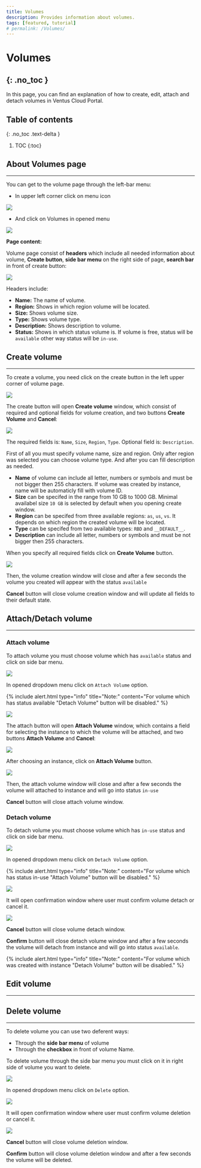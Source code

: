 ```yaml
---
title: Volumes
description: Provides information about volumes.
tags: [featured, tutorial]
# permalink: /Volumes/
---
```


# Volumes
{: .no_toc }
---

In this page, you can find an explanation of how to create, edit, attach and detach volumes in Ventus Cloud Portal.

## Table of contents
{: .no_toc .text-delta }

1. TOC
   {:toc}

## About Volumes page
---

You can get to the volume page through the left-bar menu:

- In upper left corner click on menu icon

![](../../assets/img/Volumes/volume_page_1.png)

- And click on Volumes in opened menu

![](../../assets/img/Volumes/volume_page_2.png)

**Page content:**

Volume page consist of **headers** which include all needed information about volume, **Create button**, **side bar menu** on the right side of page, **search bar** in front of create button:

![](../../assets/img/Volumes/volume_page_3.png)

Headers include:

- **Name:** The name of volume.
- **Region:** Shows in which region volume will be located.
- **Size:** Shows volume size.
- **Type:** Shows volume type.
- **Description:** Shows description to volume.
- **Status:** Shows in which status volume is. If volume is free, status will be `available` other way status will be `in-use`.

## Create volume
---

To create a volume, you need click on the create button in the left upper corner of volume page.

![](../../assets/img/Volumes/volume_page_4.png)

The create button will open **Create volume** window, which consist of required and optional fields for volume creation, and two buttons **Create Volume** and **Cancel**:

![](../../assets/img/Volumes/volume_page_5.png)

The required fields is: `Name`, `Size`, `Region`, `Type`.
Optional field is: `Description`.

First of all you must specify volume name, size and region. Only after region was selected you can choose volume type. And after you can fill description as needed.

- **Name** of volume can include all letter, numbers or symbols and must be not bigger then 255 characters. If volume was created by instance, name will be automaticly fill with volume ID.
- **Size** can be specifed in the range from 10 GB to 1000 GB. Minimal availabel size `10 GB` is selected by default when you opening create window.
- **Region** can be specifed from three available regions: `as`, `us`, `vs`. It depends on which region the created volume will be located.
- **Type** can be specifed from two available types: `RBD` and `__DEFAULT__`.
- **Description** can include all letter, numbers or symbols and must be not bigger then 255 characters.

When you specify all required fields click on **Create Volume** button.

![](../../assets/img/Volumes/volume_page_6.png)

Then, the volume creation window will close and after a few seconds the volume you created will appear with the status `available`

**Cancel** button will close volume creation window and will update all fields to their default state.

## Attach/Detach volume
---

### Attach volume

To attach volume you must choose volume which has `available` status and click on side bar menu.

![](../../assets/img/Volumes/volume_page_11.png)

In opened dropdown menu click on `Attach Volume` option.

{% include alert.html type="info" title="Note:" content="For volume which has status available "Detach Volume" button will be disabled." %}

![](../../assets/img/Volumes/volume_page_12.png)

The attach button will open **Attach Volume** window, which contains a field for selecting the instance to which the volume will be attached, and two buttons **Attach Volume** and **Cancel**:

![](../../assets/img/Volumes/volume_page_13.png)

After choosing an instance, click on **Attach Volume** button. 

![](../../assets/img/Volumes/volume_page_14.png)

Then, the attach volume window will close and after a few seconds the volume will attached to instance and will go into status `in-use`

**Cancel** button will close attach volume window.

### Detach volume

To detach volume you must choose volume which has `in-use` status and click on side bar menu.

![](../../assets/img/Volumes/volume_page_15.png)

In opened dropdown menu click on `Detach Volume` option.

{% include alert.html type="info" title="Note:" content="For volume which has status in-use "Attach Volume" button will be disabled." %}

![](../../assets/img/Volumes/volume_page_16.png)

It will open confirmation window where user must confirm volume detach or cancel it.

![](../../assets/img/Volumes/volume_page_17.png)

**Cancel** button will close volume detach window.

**Confirm** button will close detach volume window and after a few seconds the volume will detach from instance and will go into status `available`.

{% include alert.html type="info" title="Note:" content="For volume which was created with instance "Detach Volume" button will be disabled." %}

## Edit volume
---



## Delete volume
---

To delete volume you can use two deferent ways:

- Through the **side bar menu** of volume
- Through the **checkbox** in front of volume Name.

To delete volume through the side bar menu you must click on it in right side of volume you want to delete.

![](../../assets/img/Volumes/volume_page_8.png)

In opened dropdown menu click on `Delete` option.

![](../../assets/img/Volumes/volume_page_9.png)

It will open confirmation window where user must confirm volume deletion or cancel it.

![](../../assets/img/Volumes/volume_page_10.png)

**Cancel** button will close volume deletion window.

**Confirm** button will close volume deletion window and after a few seconds the volume will be deleted.
